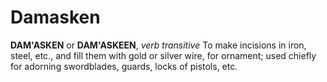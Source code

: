 # Damasken

**DAM'ASKEN** or **DAM'ASKEEN**, _verb transitive_ To make incisions in iron, steel, etc., and fill them with gold or silver wire, for ornament; used chiefly for adorning swordblades, guards, locks of pistols, etc.